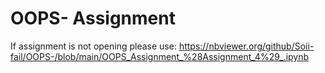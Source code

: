 # OOPS- Assignment

If assignment is not opening please use: https://nbviewer.org/github/Soii-fail/OOPS-/blob/main/OOPS_Assignment_%28Assignment_4%29_.ipynb
